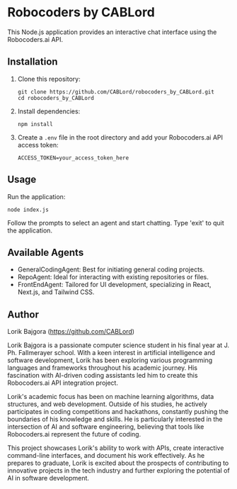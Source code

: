 # Robocoders by CABLord

This Node.js application provides an interactive chat interface using the Robocoders.ai API.

## Installation

1. Clone this repository:
   ```
   git clone https://github.com/CABLord/robocoders_by_CABLord.git
   cd robocoders_by_CABLord
   ```

2. Install dependencies:
   ```
   npm install
   ```

3. Create a `.env` file in the root directory and add your Robocoders.ai API access token:
   ```
   ACCESS_TOKEN=your_access_token_here
   ```

## Usage

Run the application:
```
node index.js
```

Follow the prompts to select an agent and start chatting. Type 'exit' to quit the application.

## Available Agents

- GeneralCodingAgent: Best for initiating general coding projects.
- RepoAgent: Ideal for interacting with existing repositories or files.
- FrontEndAgent: Tailored for UI development, specializing in React, Next.js, and Tailwind CSS.

## Author

Lorik Bajgora (https://github.com/CABLord)

Lorik Bajgora is a passionate computer science student in his final year at J. Ph. Fallmerayer school. With a keen interest in artificial intelligence and software development, Lorik has been exploring various programming languages and frameworks throughout his academic journey. His fascination with AI-driven coding assistants led him to create this Robocoders.ai API integration project.

Lorik's academic focus has been on machine learning algorithms, data structures, and web development. Outside of his studies, he actively participates in coding competitions and hackathons, constantly pushing the boundaries of his knowledge and skills. He is particularly interested in the intersection of AI and software engineering, believing that tools like Robocoders.ai represent the future of coding.

This project showcases Lorik's ability to work with APIs, create interactive command-line interfaces, and document his work effectively. As he prepares to graduate, Lorik is excited about the prospects of contributing to innovative projects in the tech industry and further exploring the potential of AI in software development.
